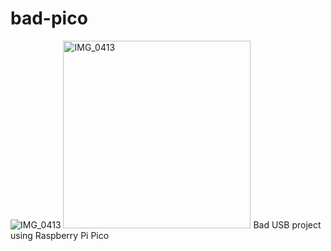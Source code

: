 # bad-pico
![IMG_0413](https://github.com/user-attachments/assets/0a9cfdbb-11c4-49fe-94b6-a4009188149e)
<img src="https://github.com/user-attachments/assets/0a9cfdbb-11c4-49fe-94b6-a4009188149e" alt="IMG_0413" width="300">
 Bad USB project using Raspberry Pi Pico
